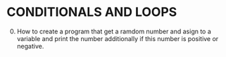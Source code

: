 # CONDITIONALS AND LOOPS

0. How to create a program that get a ramdom number and asign to a variable and print the number additionally if this number is positive or negative.